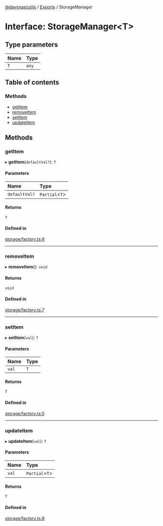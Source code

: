 [@daysnap/utils](../README.md) / [Exports](../modules.md) / StorageManager

# Interface: StorageManager<T\>

## Type parameters

| Name | Type |
| :------ | :------ |
| `T` | `any` |

## Table of contents

### Methods

- [getItem](StorageManager.md#getitem)
- [removeItem](StorageManager.md#removeitem)
- [setItem](StorageManager.md#setitem)
- [updateItem](StorageManager.md#updateitem)

## Methods

### getItem

▸ **getItem**(`defaultVal?`): `T`

#### Parameters

| Name | Type |
| :------ | :------ |
| `defaultVal?` | `Partial`<`T`\> |

#### Returns

`T`

#### Defined in

[storage/factory.ts:6](https://github.com/daysnap/utils/blob/43085f4/src/storage/factory.ts#L6)

___

### removeItem

▸ **removeItem**(): `void`

#### Returns

`void`

#### Defined in

[storage/factory.ts:7](https://github.com/daysnap/utils/blob/43085f4/src/storage/factory.ts#L7)

___

### setItem

▸ **setItem**(`val`): `T`

#### Parameters

| Name | Type |
| :------ | :------ |
| `val` | `T` |

#### Returns

`T`

#### Defined in

[storage/factory.ts:5](https://github.com/daysnap/utils/blob/43085f4/src/storage/factory.ts#L5)

___

### updateItem

▸ **updateItem**(`val`): `T`

#### Parameters

| Name | Type |
| :------ | :------ |
| `val` | `Partial`<`T`\> |

#### Returns

`T`

#### Defined in

[storage/factory.ts:8](https://github.com/daysnap/utils/blob/43085f4/src/storage/factory.ts#L8)
